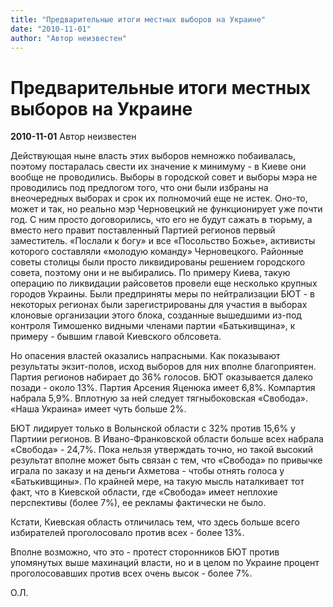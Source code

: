 ```yaml
---
title: "Предварительные итоги местных выборов на Украине"
date: "2010-11-01"
author: "Автор неизвестен"
---
```


# Предварительные итоги местных выборов на Украине

**2010-11-01** Автор неизвестен

Действующая ныне власть этих выборов немножко побаивалась, поэтому постаралась свести их значение к минимуму - в Киеве они вообще не проводились. Выборы в городской совет и выборы мэра не проводились под предлогом того, что они были избраны на внеочередных выборах и срок их полномочий еще не истек. Оно-то, может и так, но реально мэр Черновецкий не функционирует уже почти год. С ним просто договорились, что его не будут сажать в тюрьму, а вместо него правит поставленный Партией регионов первый заместитель. «Послали к богу» и все «Посольство Божье», активисты которого составляли «молодую команду» Черновецкого. Районные советы столицы были просто ликвидированы решением городского совета, поэтому они и не выбирались. По примеру Киева, такую операцию по ликвидации райсоветов провели еще несколько крупных городов Украины. Были предприняты меры по нейтрализации БЮТ - в некоторых регионах были зарегистрированы для участия в выборах клоновые организации этого блока, созданные вышедшими из-под контроля Тимошенко видными членами партии «Батькивщина», к примеру - бывшим главой Киевского облсовета.

Но опасения властей оказались напрасными. Как показывают результаты экзит-полов, исход выборов для них вполне благоприятен. Партия регионов набирает до 36% голосов. БЮТ оказывается далеко позади - около 13%. Партия Арсения Яценюка имеет 6,8%. Компартия набрала 5,9%. Вплотную за ней следует тягныбоковская «Свобода». «Наша Украина» имеет чуть больше 2%.

БЮТ лидирует только в Волынской области с 32% против 15,6% у Партиии регионов. В Ивано-Франковской области больше всех набрала «Свобода» - 24,7%. Пока нельзя утверждать точно, но такой высокий результат вполне может быть связан с тем, что «Свобода» по привычке играла по заказу и на деньги Ахметова - чтобы отнять голоса у «Батькивщины». По крайней мере, на такую мысль наталкивает тот факт, что в Киевской области, где «Свобода» имеет неплохие перспективы (более 7%), ее рекламы фактически не было.

Кстати, Киевская область отличилась тем, что здесь больше всего избирателей проголосовало против всех - более 13%.

Вполне возможно, что это - протест сторонников БЮТ против упомянутых выше махинаций власти, но и в целом по Украине процент проголосовавших против всех очень высок - более 7%.

О.Л.